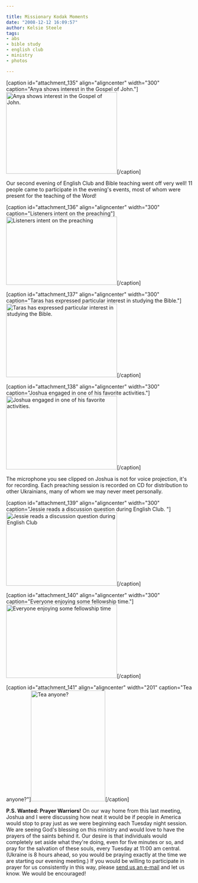 ```yaml
---

title: Missionary Kodak Moments
date: "2008-12-12 16:09:57"
author: Kelsie Steele
tags:
- abs
- bible study
- english club
- ministry
- photos

---
```


[caption id="attachment_135" align="aligncenter" width="300" caption="Anya shows interest in the Gospel of John."]<a href="//d21yo20tm8bmc2.cloudfront.net/2008/12/dsc_3732.jpg"><img class="size-medium wp-image-135" title="dsc_3732" src="//d21yo20tm8bmc2.cloudfront.net/2008/12/dsc_3732-300x221.jpg" alt="Anya shows interest in the Gospel of John." width="300" height="221" /></a>[/caption]

Our second evening of English Club and Bible teaching went off very well! 11 people came to participate in the evening's events, most of whom were present for the teaching of the Word!

[caption id="attachment_136" align="aligncenter" width="300" caption="Listeners intent on the preaching"]<a href="//d21yo20tm8bmc2.cloudfront.net/2008/12/dsc_3733.jpg"><img class="size-medium wp-image-136" title="dsc_3733" src="//d21yo20tm8bmc2.cloudfront.net/2008/12/dsc_3733-300x185.jpg" alt="Listeners intent on the preaching" width="300" height="185" /></a>[/caption]
<!--more-->
[caption id="attachment_137" align="aligncenter" width="300" caption="Taras has expressed particular interest in studying the Bible."]<a href="//d21yo20tm8bmc2.cloudfront.net/2008/12/dsc_3735.jpg"><img class="size-medium wp-image-137" title="dsc_3735" src="//d21yo20tm8bmc2.cloudfront.net/2008/12/dsc_3735-300x199.jpg" alt="Taras has expressed particular interest in studying the Bible." width="300" height="199" /></a>[/caption]

[caption id="attachment_138" align="aligncenter" width="300" caption="Joshua engaged in one of his favorite activities."]<a href="//d21yo20tm8bmc2.cloudfront.net/2008/12/dsc_3730.jpg"><img class="size-medium wp-image-138" title="dsc_3730" src="//d21yo20tm8bmc2.cloudfront.net/2008/12/dsc_3730-300x199.jpg" alt="Joshua engaged in one of his favorite activities." width="300" height="199" /></a>[/caption]

The microphone you see clipped on Joshua is not for voice projection, it's for recording. Each preaching session is recorded on CD for distribution to other Ukrainians, many of whom we may never meet personally.

[caption id="attachment_139" align="aligncenter" width="300" caption="Jessie reads a discussion question during English Club. "]<a href="//d21yo20tm8bmc2.cloudfront.net/2008/12/dsc_3729.jpg"><img class="size-medium wp-image-139" title="dsc_3729" src="//d21yo20tm8bmc2.cloudfront.net/2008/12/dsc_3729-300x199.jpg" alt="Jessie reads a discussion question during English Club" width="300" height="199" /></a>[/caption]

[caption id="attachment_140" align="aligncenter" width="300" caption="Everyone enjoying some fellowship time."]<a href="//d21yo20tm8bmc2.cloudfront.net/2008/12/dsc_3736.jpg"><img class="size-medium wp-image-140" title="dsc_3736" src="//d21yo20tm8bmc2.cloudfront.net/2008/12/dsc_3736-300x199.jpg" alt="Everyone enjoying some fellowship time" width="300" height="199" /></a>[/caption]

[caption id="attachment_141" align="aligncenter" width="201" caption="Tea anyone?"]<a href="//d21yo20tm8bmc2.cloudfront.net/2008/12/dsc_3744.jpg"><img class="size-medium wp-image-141" title="dsc_3744" src="//d21yo20tm8bmc2.cloudfront.net/2008/12/dsc_3744-201x300.jpg" alt="Tea anyone?" width="201" height="300" /></a>[/caption]

<strong>P.S. Wanted: Prayer Warriors!</strong> On our way home from this last meeting, Joshua and I were discussing how neat it would be if people in America would stop to pray just as we were beginning each Tuesday night session. We are seeing God's blessing on this ministry and would love to have the prayers of the saints behind it. Our desire is that individuals would completely set aside what they're doing, even for five minutes or so, and pray for the salvation of these souls, every Tuesday at 11:00 am central. (Ukraine is 8 hours ahead, so you would be praying exactly at the time we are starting our evening meeting.) If you would be willing to participate in prayer for us consistently in this way, please <a href="http://www.OFReport.com/contact/">send us an e-mail</a> and let us know. We would be encouraged!
